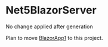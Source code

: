 # Net5BlazorServer

No change applied after generation

Plan to move [BlazorApp1](BlazorApp1) to this project.